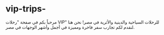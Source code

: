 # vip-trips-
مرحباً بكم في صفحة "رحلات VIP" للرحلات السياحية والدينية والأثرية في مصر! نحن هنا لنقدم لكم تجارب سفر فاخرة ومميزة في أجمل وأشهر الوجهات في مصر.
